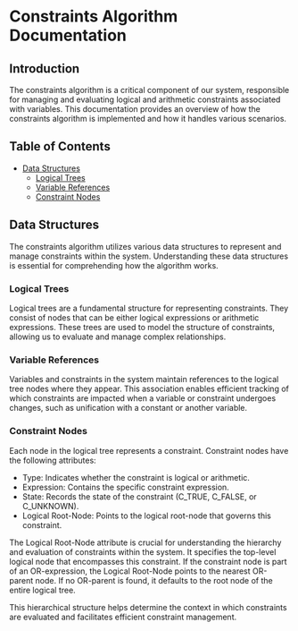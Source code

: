 # Constraints Algorithm Documentation

## Introduction

The constraints algorithm is a critical component of our system, responsible for managing and evaluating logical and arithmetic constraints associated with variables. This documentation provides an overview of how the constraints algorithm is implemented and how it handles various scenarios.

## Table of Contents

- [Data Structures](data-structures)
  - [Logical Trees](#logical-trees)
  - [Variable References](#variable-references)
  - [Constraint Nodes](#constraint-nodes)


## Data Structures

The constraints algorithm utilizes various data structures to represent and manage constraints within the system. Understanding these data structures is essential for comprehending how the algorithm works.

### Logical Trees

Logical trees are a fundamental structure for representing constraints. They consist of nodes that can be either logical expressions or arithmetic expressions. These trees are used to model the structure of constraints, allowing us to evaluate and manage complex relationships.

### Variable References

Variables and constraints in the system maintain references to the logical tree nodes where they appear. This association enables efficient tracking of which constraints are impacted when a variable or constraint undergoes changes, such as unification with a constant or another variable.

### Constraint Nodes

Each node in the logical tree represents a constraint. Constraint nodes have the following attributes:

- Type: Indicates whether the constraint is logical or arithmetic.
- Expression: Contains the specific constraint expression.
- State: Records the state of the constraint (C_TRUE, C_FALSE, or C_UNKNOWN).
- Logical Root-Node: Points to the logical root-node that governs this constraint.

The Logical Root-Node attribute is crucial for understanding the hierarchy and evaluation of constraints within the system. It specifies the top-level logical node that encompasses this constraint. If the constraint node is part of an OR-expression, the Logical Root-Node points to the nearest OR-parent node. If no OR-parent is found, it defaults to the root node of the entire logical tree.

This hierarchical structure helps determine the context in which constraints are evaluated and facilitates efficient constraint management.



